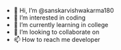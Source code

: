 - 👋 Hi, I’m @sanskarvishwakarma180
- 👀 I’m interested in coding
- 🌱 I’m currently learning in college
- 💞️ I’m looking to collaborate on 
- 📫 How to reach me developer

<!---
sanskarvishwakarma180/sanskarvishwakarma180 is a ✨ special ✨ repository because its `README.md` (this file) appears on your GitHub profile.
You can click the Preview link to take a look at your changes.
--->
